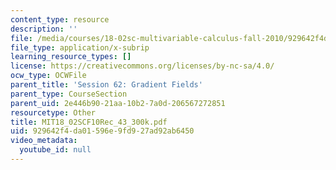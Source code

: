 ```yaml
---
content_type: resource
description: ''
file: /media/courses/18-02sc-multivariable-calculus-fall-2010/929642f4da01596e9fd927ad92ab6450_MIT18_02SCF10Rec_43_300k.vtt
file_type: application/x-subrip
learning_resource_types: []
license: https://creativecommons.org/licenses/by-nc-sa/4.0/
ocw_type: OCWFile
parent_title: 'Session 62: Gradient Fields'
parent_type: CourseSection
parent_uid: 2e446b90-21aa-10b2-7a0d-206567272851
resourcetype: Other
title: MIT18_02SCF10Rec_43_300k.pdf
uid: 929642f4-da01-596e-9fd9-27ad92ab6450
video_metadata:
  youtube_id: null
---
```

